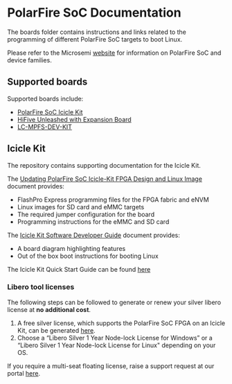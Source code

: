 # PolarFire SoC Documentation

The boards folder contains instructions and links related to the programming of different PolarFire SoC targets to boot Linux.

Please refer to the Microsemi [website](https://www.microsemi.com/product-directory/soc-fpgas/5498-polarfire-soc-fpga#resources) for information on PolarFire SoC and device families.

## Supported boards

Supported boards include:

- [PolarFire SoC Icicle Kit](https://github.com/polarfire-soc/polarfire-soc-documentation/tree/master/boards/mpfs-icicle-kit-es)
- [HiFive Unleashed with Expansion Board](https://mi-v-ecosystem.github.io/redirects/mpfs-dev-kit_MPFS-DEV-KIT_user_guide)
- [LC-MPFS-DEV-KIT](https://mi-v-ecosystem.github.io/redirects/lc-mpfs-dev-kit_LC-MPFS-DEV-KIT_user_guide)

## Icicle Kit

The repository contains supporting documentation for the Icicle Kit.

The [Updating PolarFire SoC Icicle-Kit FPGA Design and Linux Image](https://mi-v-ecosystem.github.io/redirects/updating-icicle-kit_updating-icicle-kit-design-and-linux) document provides:

- FlashPro Express programming files for the FPGA fabric and eNVM
- Linux images for SD card and eMMC targets
- The required jumper configuration for the board
- Programming instructions for the eMMC and SD card

The [Icicle Kit Software Developer Guide](https://mi-v-ecosystem.github.io/redirects/icicle-kit-sw-developer-guide_icicle-kit-sw-developer-guide) document provides:

- A board diagram highlighting features
- Out of the box boot instructions for booting Linux

The Icicle Kit Quick Start Guide can be found [here](https://www.microsemi.com/products/fpga-soc/polarfire-soc-icicle-quick-start-guide#overview%22)

### Libero tool licenses

The following steps can be followed to generate or renew your silver libero license at **no additional cost**.

1. A free silver license, which supports the PolarFire SoC FPGA on an Icicle Kit, can be generated [here](http://soc.microsemi.com/Portal/DPortal.aspx?v=24).
2. Choose a “Libero Silver 1 Year Node-lock License for Windows” or a “Libero Silver 1 Year Node-lock License for Linux" depending on your OS.

If you require a multi-seat floating license, raise a support request at our portal [here](https://soc.microsemi.com/Portal/Default.aspx).
